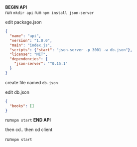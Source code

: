<strong>BEGIN API</strong><br>
run `mkdir api`
run `npm install json-server`

edit package.json

``` json
{
  "name": "api",
  "version": "1.0.0",
  "main": "index.js",
  "scripts": {"start": "json-server -p 3001 -w db.json"},
  "license": "MIT",
  "dependencies": {
    "json-server": "^0.15.1"
  }
}
```

create file named `db.json`

edit db.json
```json
{
  "books": []
}
```
run`npm start`
<strong>END API</strong></br>


then cd.. 
then cd client

run`npm start`
